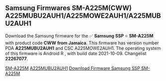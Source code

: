 <h2>Samsung Firmwares SM-A225M(CWW) A225MUBU2AUH1/A225MOWE2AUH1/A225MUBU2AUH1</h2>
Download the Samsung firmware for the ✅ <strong>Samsung SSP </strong> ⭐ <strong>SM-A225M</strong> with product code <strong>CWW</strong> <strong> from Jamaica</strong>. This firmware has version number PDA <strong>A225MUBU2AUH1</strong> and CSC A225MOWE2AUH1. The operating system of this firmware is Android R , with build date 2021-10-09. Changelist <strong>22267077</strong>.


[SM-A225M](https://samfirm.shop/samsung/model/SM-A225M)
[A225MUBU2AUH1](https://samfirm.shop/samsung/pda/A225MUBU2AUH1)
[Download Firmware Samsung SSP SM-A225M](https://samfirm.shop/samsung/firmware/463627)
